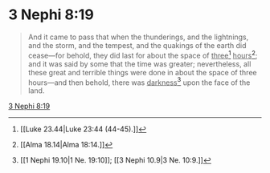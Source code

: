 # 3 Nephi 8:19

> And it came to pass that when the thunderings, and the lightnings, and the storm, and the tempest, and the quakings of the earth did cease—for behold, they did last for about the space of <u>three</u>[^a] <u>hours</u>[^b]; and it was said by some that the time was greater; nevertheless, all these great and terrible things were done in about the space of three hours—and then behold, there was <u>darkness</u>[^c] upon the face of the land.

[3 Nephi 8:19](https://www.churchofjesuschrist.org/study/scriptures/bofm/3-ne/8?lang=eng&id=p19#p19)


[^a]: [[Luke 23.44|Luke 23:44 (44-45).]]
[^b]: [[Alma 18.14|Alma 18:14.]]
[^c]: [[1 Nephi 19.10|1 Ne. 19:10]]; [[3 Nephi 10.9|3 Ne. 10:9.]]
